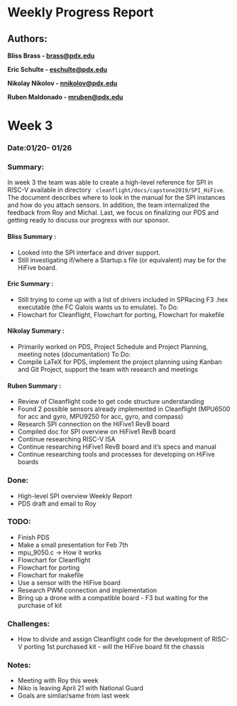 Weekly Progress Report
======================

Authors:
--------

**Bliss Brass - brass@pdx.edu**

**Eric Schulte - eschulte@pdx.edu**

**Nikolay Nikolov - nnikolov@pdx.edu**

**Ruben Maldonado - mruben@pdx.edu**


Week 3
===========================

### Date:01/20- 01/26

### Summary:

In week 3 the team was able to create a high-level reference for SPI in RISC-V available in directory ``` cleanflight/docs/capstone2019/SPI_HiFive```. The document describes where to look in the manual for the SPI instances and how do you attach sensors. In addition, the team internalized the feedback from Roy and Michal. Last, we focus on finalizing our PDS and getting ready to discuss our progress with our sponsor.

#### Bliss Summary :

- Looked into the SPI interface and driver support.
- Still investigating if/where a Startup.s file (or equivalent) may be for the HiFive board.

#### Eric Summary :

- Still trying to come up with a list of drivers included in SPRacing F3 .hex executable (the FC Galois wants us to emulate).
To Do: 
- Flowchart for Cleanflight, Flowchart for porting, Flowchart for makefile

#### Nikolay Summary :

- Primarily worked on PDS, Project Schedule and Project Planning, meeting notes (documentation)
To Do: 
- Compile LaTeX for PDS, implement the project planning using Kanban and Git Project, support the team with research and meetings


#### Ruben Summary :

- Review of Cleanflight code to get code structure understanding
- Found 2 possible sensors already implemented in Cleanflight (MPU6500 for acc and gyro, MPU9250 for acc, gyro, and compass)
- Research SPI connection on the HiFive1 RevB board
- Compiled doc for SPI overview on HiFive1 RevB board
- Continue researching RISC-V ISA
- Continue researching HiFive1 RevB board and it’s specs and manual
- Continue researching tools and processes for developing on HiFive boards


### Done:

- High-level SPI overview Weekly Report
- PDS draft and email to Roy


### TODO:

- Finish PDS
- Make a small presentation for Feb 7th
- mpu_9050.c -> How it works 
- Flowchart for Cleanflight
- Flowchart for porting 
- Flowchart for makefile
- Use a sensor with the HiFive board
- Research PWM connection and implementation
- Bring up a drone with a compatible board - F3 but waiting for the purchase of kit


### Challenges:

- How to divide and assign Cleanflight code for the development of RISC-V porting
1st purchased kit - will the HiFive board fit the chassis 

### Notes:

- Meeting with Roy this week
- Niko is leaving April 21 with National Guard
- Goals are similar/same from last week




